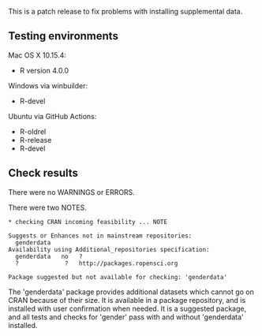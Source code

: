 This is a patch release to fix problems with installing supplemental data.

## Testing environments

Mac OS X 10.15.4:
- R version 4.0.0

Windows via winbuilder:
- R-devel 

Ubuntu via GitHub Actions:
- R-oldrel
- R-release
- R-devel

## Check results

There were no WARNINGS or ERRORS.
 
There were two NOTES.

    * checking CRAN incoming feasibility ... NOTE

    Suggests or Enhances not in mainstream repositories:
      genderdata
    Availability using Additional_repositories specification:
      genderdata   no   ?                           
      ?             ?   http://packages.ropensci.org

    Package suggested but not available for checking: 'genderdata'

The 'genderdata' package provides additional datasets which cannot go on CRAN 
because of their size. It is available in a package repository, and is installed
with user confirmation when needed. It is a suggested package, and all tests and
checks for 'gender' pass with and without 'genderdata' installed.
